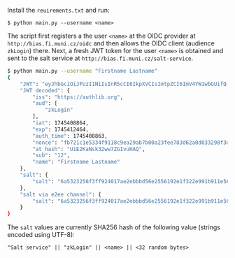 Install the `reuirements.txt` and run:
```shell
$ python main.py --username <name>
```

The script first registers a the user `<name>` at the OIDC provider at `http://bias.fi.muni.cz/oidc` and then
allows the OIDC client (audience `zkLogin`) there. Next, a fresh JWT token for the user `<name>` is obtained and sent
to the salt service at `http://bias.fi.muni.cz/salt-service`.

```bash
$ python main.py --username "Firstname Lastname"
{
    "JWT": "eyJhbGciOiJFUzI1NiIsInR5cCI6IkpXVCIsImtpZCI6ImV4YW1wbGUifQ.eyJpc3MiOiJodHRwczovL2F1dGhsaWIub3JnIiwiYXVkIjpbInprTG9naW4iXSwiaWF0IjoxNzQ1NDA4ODY0LCJleHAiOjE3NDU0MTI0NjQsImF1dGhfdGltZSI6MTc0NTQwODg2Mywibm9uY2UiOiJmYjcyMWMxZTUzMzRmOTExOGM5ZWEyOWFiN2IwMGEyM2ZlZTc4M2Q2MmEwZDAzMzI5OGYzZDcxMjJiODEzMjA5IiwiYXRfaGFzaCI6IlVpRTJLYU5zazMyd3c3WkdJdnVIQVEiLCJzdWIiOiIxMiIsIm5hbWUiOiJGaXJzdG5hbWUgTGFzdG5hbWUifQ.R5mkA3iEkpsznDzU-OEgYgurVSiRg4oaHXg0tQWldDOMziwM3--keKjigpDy4ASqLnwFsxAaaKsKJIR2zERx8Q",
    "JWT decoded": {
        "iss": "https://authlib.org",
        "aud": [
            "zkLogin"
        ],
        "iat": 1745408864,
        "exp": 1745412464,
        "auth_time": 1745408863,
        "nonce": "fb721c1e5334f9118c9ea29ab7b00a23fee783d62a0d033298f3d7122b813209",
        "at_hash": "UiE2KaNsk32ww7ZGIvuHAQ",
        "sub": "12",
        "name": "Firstname Lastname"
    },
    "salt": {
        "salt": "6a5323256f3ff924017ae2ebbbd56e2556192e1f322e991b911e56069c17976d"
    },
    "salt via e2ee channel": {
        "salt": "6a5323256f3ff924017ae2ebbbd56e2556192e1f322e991b911e56069c17976d"
    }
}
```

The `salt` values are currently SHA256 hash of the following value (strings encoded using UTF-8):
```
"Salt service" || "zkLogin" || <name> || <32 random bytes>
```
